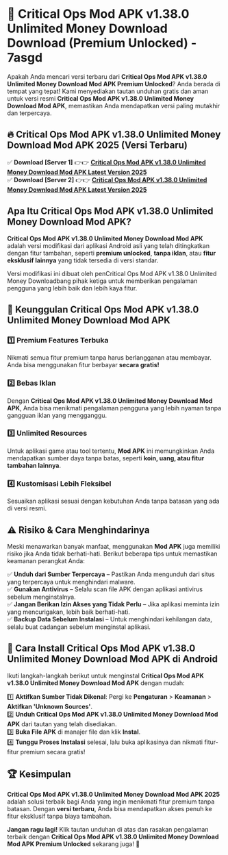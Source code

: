 # 🎯 Critical Ops Mod APK v1.38.0 Unlimited Money Download  Download (Premium Unlocked) -  7asgd

Apakah Anda mencari versi terbaru dari **Critical Ops Mod APK v1.38.0 Unlimited Money Download Mod APK Premium Unlocked**? Anda berada di tempat yang tepat! Kami menyediakan tautan unduhan gratis dan aman untuk versi resmi **Critical Ops Mod APK v1.38.0 Unlimited Money Download Mod APK**, memastikan Anda mendapatkan versi paling mutakhir dan terpercaya.

## 🔥 Critical Ops Mod APK v1.38.0 Unlimited Money Download Mod APK 2025 (Versi Terbaru)

✅ **Download [Server 1]** 👉👉 [**Critical Ops Mod APK v1.38.0 Unlimited Money Download Mod APK Latest Version 2025**](https://momento.my/?title=Critical_Ops_Mod_APK_v1.38.0_Unlimited_Money_Download)  
✅ **Download [Server 2]** 👉👉 [**Critical Ops Mod APK v1.38.0 Unlimited Money Download Mod APK Latest Version 2025**](https://momento.my/?title=Critical_Ops_Mod_APK_v1.38.0_Unlimited_Money_Download)  

## Apa Itu Critical Ops Mod APK v1.38.0 Unlimited Money Download Mod APK?

**Critical Ops Mod APK v1.38.0 Unlimited Money Download Mod APK** adalah versi modifikasi dari aplikasi Android asli yang telah ditingkatkan dengan fitur tambahan, seperti **premium unlocked**, **tanpa iklan**, atau **fitur eksklusif lainnya** yang tidak tersedia di versi standar.

Versi modifikasi ini dibuat oleh penCritical Ops Mod APK v1.38.0 Unlimited Money Downloadbang pihak ketiga untuk memberikan pengalaman pengguna yang lebih baik dan lebih kaya fitur.

## 🎯 Keunggulan Critical Ops Mod APK v1.38.0 Unlimited Money Download Mod APK

### 1️⃣ Premium Features Terbuka
Nikmati semua fitur premium tanpa harus berlangganan atau membayar. Anda bisa menggunakan fitur berbayar **secara gratis!**

### 2️⃣ Bebas Iklan
Dengan **Critical Ops Mod APK v1.38.0 Unlimited Money Download Mod APK**, Anda bisa menikmati pengalaman pengguna yang lebih nyaman tanpa gangguan iklan yang mengganggu.

### 3️⃣ Unlimited Resources
Untuk aplikasi game atau tool tertentu, **Mod APK** ini memungkinkan Anda mendapatkan sumber daya tanpa batas, seperti **koin, uang, atau fitur tambahan lainnya**.

### 4️⃣ Kustomisasi Lebih Fleksibel
Sesuaikan aplikasi sesuai dengan kebutuhan Anda tanpa batasan yang ada di versi resmi.

## ⚠️ Risiko & Cara Menghindarinya

Meski menawarkan banyak manfaat, menggunakan **Mod APK** juga memiliki risiko jika Anda tidak berhati-hati. Berikut beberapa tips untuk memastikan keamanan perangkat Anda:

✅ **Unduh dari Sumber Terpercaya** – Pastikan Anda mengunduh dari situs yang terpercaya untuk menghindari malware.  
✅ **Gunakan Antivirus** – Selalu scan file APK dengan aplikasi antivirus sebelum menginstalnya.  
✅ **Jangan Berikan Izin Akses yang Tidak Perlu** – Jika aplikasi meminta izin yang mencurigakan, lebih baik berhati-hati.  
✅ **Backup Data Sebelum Instalasi** – Untuk menghindari kehilangan data, selalu buat cadangan sebelum menginstal aplikasi.

## 📌 Cara Install Critical Ops Mod APK v1.38.0 Unlimited Money Download Mod APK di Android

Ikuti langkah-langkah berikut untuk menginstal **Critical Ops Mod APK v1.38.0 Unlimited Money Download Mod APK** dengan mudah:

1️⃣ **Aktifkan Sumber Tidak Dikenal**: Pergi ke **Pengaturan** > **Keamanan** > **Aktifkan 'Unknown Sources'**.  
2️⃣ **Unduh Critical Ops Mod APK v1.38.0 Unlimited Money Download Mod APK** dari tautan yang telah disediakan.  
3️⃣ **Buka File APK** di manajer file dan klik **Instal**.  
4️⃣ **Tunggu Proses Instalasi** selesai, lalu buka aplikasinya dan nikmati fitur-fitur premium secara gratis!

## 🏆 Kesimpulan

**Critical Ops Mod APK v1.38.0 Unlimited Money Download Mod APK 2025** adalah solusi terbaik bagi Anda yang ingin menikmati fitur premium tanpa batasan. Dengan **versi terbaru**, Anda bisa mendapatkan akses penuh ke fitur eksklusif tanpa biaya tambahan.

**Jangan ragu lagi!** Klik tautan unduhan di atas dan rasakan pengalaman terbaik dengan **Critical Ops Mod APK v1.38.0 Unlimited Money Download Mod APK Premium Unlocked** sekarang juga! 🚀
